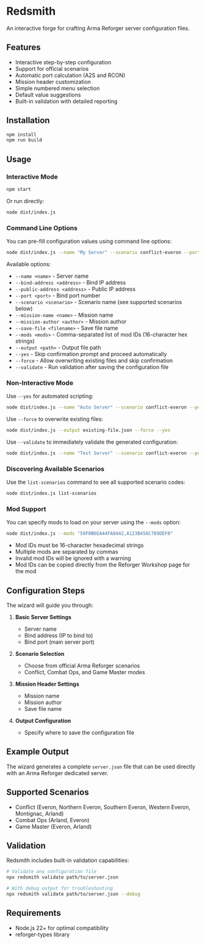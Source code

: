 # Redsmith

An interactive forge for crafting Arma Reforger server configuration files.

## Features

- Interactive step-by-step configuration
- Support for official scenarios
- Automatic port calculation (A2S and RCON)
- Mission header customization
- Simple numbered menu selection
- Default value suggestions
- Built-in validation with detailed reporting

## Installation

```bash
npm install
npm run build
```

## Usage

### Interactive Mode

```bash
npm start
```

Or run directly:

```bash
node dist/index.js
```

### Command Line Options

You can pre-fill configuration values using command line options:

```bash
node dist/index.js --name "My Server" --scenario conflict-everon --port 2001
```

Available options:
- `--name <name>` - Server name
- `--bind-address <address>` - Bind IP address
- `--public-address <address>` - Public IP address
- `--port <port>` - Bind port number
- `--scenario <scenario>` - Scenario name (see supported scenarios below)
- `--mission-name <name>` - Mission name
- `--mission-author <author>` - Mission author
- `--save-file <filename>` - Save file name
- `--mods <mods>` - Comma-separated list of mod IDs (16-character hex strings)
- `--output <path>` - Output file path
- `--yes` - Skip confirmation prompt and proceed automatically
- `--force` - Allow overwriting existing files and skip confirmation
- `--validate` - Run validation after saving the configuration file

### Non-Interactive Mode

Use `--yes` for automated scripting:

```bash
node dist/index.js --name "Auto Server" --scenario conflict-everon --port 2001 --output server.json --yes
```

Use `--force` to overwrite existing files:

```bash
node dist/index.js --output existing-file.json --force --yes
```

Use `--validate` to immediately validate the generated configuration:

```bash
node dist/index.js --name "Test Server" --scenario conflict-everon --port 2001 --validate
```

### Discovering Available Scenarios

Use the `list-scenarios` command to see all supported scenario codes:

```bash
node dist/index.js list-scenarios
```

### Mod Support

You can specify mods to load on your server using the `--mods` option:

```bash
node dist/index.js --mods "59F0B6EA44FA0442,A123B456C789DEF0"
```

- Mod IDs must be 16-character hexadecimal strings
- Multiple mods are separated by commas
- Invalid mod IDs will be ignored with a warning
- Mod IDs can be copied directly from the Reforger Workshop page for the mod

## Configuration Steps

The wizard will guide you through:

1. **Basic Server Settings**
   - Server name
   - Bind address (IP to bind to)
   - Bind port (main server port)

2. **Scenario Selection**
   - Choose from official Arma Reforger scenarios
   - Conflict, Combat Ops, and Game Master modes

3. **Mission Header Settings**
   - Mission name
   - Mission author
   - Save file name

4. **Output Configuration**
   - Specify where to save the configuration file

## Example Output

The wizard generates a complete `server.json` file that can be used directly with an Arma Reforger dedicated server.

## Supported Scenarios

- Conflict (Everon, Northern Everon, Southern Everon, Western Everon, Montignac, Arland)
- Combat Ops (Arland, Everon)
- Game Master (Everon, Arland)

## Validation

Redsmith includes built-in validation capabilities:

```bash
# Validate any configuration file
npx redsmith validate path/to/server.json

# With debug output for troubleshooting
npx redsmith validate path/to/server.json --debug
```

## Requirements

- Node.js 22+ for optimal compatibility
- reforger-types library

